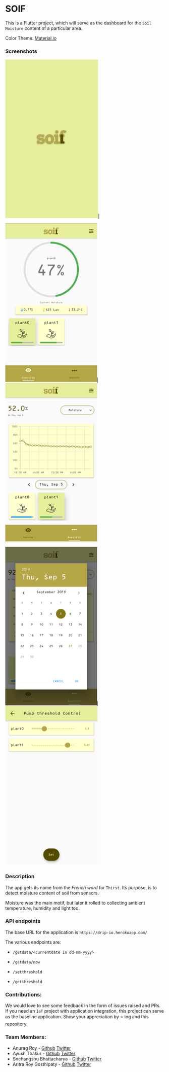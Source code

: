 # SOIF

This is a Flutter project, which will serve as the dashboard for the `Soil Moisture` content of a particular area.

Color Theme: [Material.io](https://material.io/resources/color/#!/?view.left=0&view.right=0&primary.color=E6EE9C&secondary.color=827717)

### Screenshots

<img src="assets/readme/splash.png" height=500>|

<img src="assets/readme/overview.png" height=500>|<img src="assets/readme/analysis.png" height=500>

<img src="assets/readme/datepicker.png" height=500>|<img src="assets/readme/threshold.png" height=500>

### Description

The app gets its name from the _French word_ for `Thirst`. Its purpose, is to detect moisture content of soil from sensors.

Moisture was the main motif, but later it rolled to collecting ambient temperature, humidity and light too.

### API endpoints

The base URL for the application is `https://drip-io.herokuapp.com/`

The various endpoints are:

- ```/getdata/<currentdate in dd-mm-yyyy>```

- ```/getdata/now```

- ```/setthreshold```

- ```/getthreshold```

### Contributions:

We would love to see some feedback in the form of issues raised and PRs. If you need an `IoT` project with application integration, this project can serve as the baseline application. Show your appreciation by :star: ing and this repository.​ ​

### Team Members:

* Anurag Roy - [Github](https://github.com/RoyARG02) [Twitter](https://twitter.com/_royarg)
* Ayush Thakur - [Github](https://github.com/ayulockin) [Twitter](https://twitter.com/ayushthakur0)
* Snehangshu Bhattacharya - [Github](https://github.com/forkbomb-666) [Twitter](https://twitter.com/JohnDoe68522490)
* Aritra Roy Gosthipaty - [Github](https://github.com/ariG23498) [Twitter](https://twitter.com/ariG23498)

